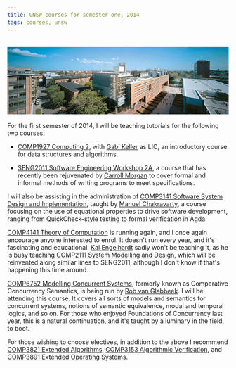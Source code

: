 ```yaml
---
title: UNSW courses for semester one, 2014
tags: courses, unsw
---
```


<br> ![](/images/unsw.gif)

For the first semester of 2014, I will be teaching tutorials for the following two courses:

* [COMP1927 Computing 2](https://www.handbook.unsw.edu.au/undergraduate/courses/2014/COMP1927.html), with [Gabi Keller](http://www.cse.unsw.edu.au/~keller/) as LIC, an introductory course for data structures and algorithms.

* [SENG2011 Software Engineering Workshop 2A](http://www.handbook.unsw.edu.au/undergraduate/courses/2014/SENG2011.html), a course that has recently been rejuvenated by [Carroll Morgan](http://en.wikipedia.org/wiki/Carroll_Morgan_(computer_scientist)) to cover formal and informal methods of writing programs to meet specifications.

I will also be assisting in the administration of [COMP3141 Software System Design and Implementation](http://www.handbook.unsw.edu.au/undergraduate/courses/2014/COMP3141.html), taught by [Manuel Chakravarty](http://justtesting.org/), a course focusing on the use of equational properties to drive software development, ranging from QuickCheck-style testing to formal verification in Agda.

[COMP4141 Theory of Computation](http://www.handbook.unsw.edu.au/undergraduate/courses/2014/COMP4141.html) is running again, and I once again encourage anyone interested to enrol. It doesn't run every year, and it's fascinating and educational. [Kai Engelhardt](http://www.cse.unsw.edu.au/~kaie/) sadly won't be teaching it, as he is busy teaching [COMP2111 System Modelling and Design](http://www.handbook.unsw.edu.au/undergraduate/courses/2014/COMP2111.html), which will be reinvented along similar lines to SENG2011, although I don't know if that's happening this time around.

[COMP6752 Modelling Concurrent Systems](http://www.handbook.unsw.edu.au/undergraduate/courses/2014/COMP6752.html), formerly known as Comparative Concurrency Semantics, is being run by [Rob van Glabbeek](http://theory.stanford.edu/~rvg/). I will be attending this course. It covers all sorts of models and semantics for concurrent systems, notions of semantic equivalence, modal and temporal logics, and so on. For those who enjoyed Foundations of Concurrency last year, this is a natural continuation, and it's taught by a luminary in the field, to boot.

For those wishing to choose electives, in addition to the above I recommend [COMP3821 Extended Algorithms](http://www.handbook.unsw.edu.au/undergraduate/courses/2014/COMP3821.html), [COMP3153 Algorithmic Verification](http://www.handbook.unsw.edu.au/undergraduate/courses/2014/COMP3153.html), and [COMP3891 Extended Operating Systems](http://www.handbook.unsw.edu.au/undergraduate/courses/2014/COMP3891.html). 


